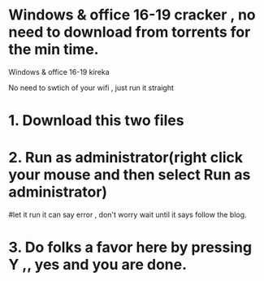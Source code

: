 # Windows & office 16-19 cracker , no need to download from torrents for the min time.
Windows &amp; office 16-19 kireka

No need to swtich of your wifi , just run it straight
# 1. Download this two files
# 2. Run as administrator(right click your mouse and then select Run as administrator)
#let it run it can say error , don't worry wait until it says follow the blog.
# 3. Do folks a favor here by pressing Y ,, yes and you are done.
